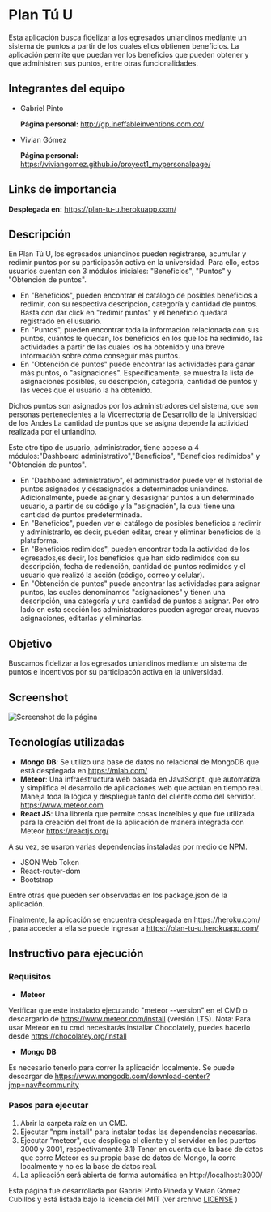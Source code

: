 # Plan Tú U

Esta aplicación busca fidelizar a los egresados uniandinos mediante un sistema de puntos a partir de los cuales ellos obtienen beneficios. La aplicación permite que puedan ver los beneficios que pueden obtener y que administren sus puntos, entre otras funcionalidades.

## Integrantes del equipo
- Gabriel Pinto

  **Página personal:** http://gp.ineffableinventions.com.co/

- Vivian Gómez

  **Página personal:** https://viviangomez.github.io/proyect1_mypersonalpage/

## Links de importancia

**Desplegada en:** https://plan-tu-u.herokuapp.com/

## Descripción
En Plan Tú U, los egresados uniandinos pueden registrarse, acumular y redimir puntos por su participasón activa en la universidad.
Para ello, estos usuarios cuentan con 3 módulos iniciales: "Beneficios", "Puntos" y "Obtención de puntos".
- En "Beneficios", pueden encontrar el catálogo de posibles beneficios a redimir, con su respectiva descripción, categoría y
cantidad de puntos. Basta con dar click en "redimir puntos" y el beneficio quedará registrado en el usuario.
- En "Puntos", pueden encontrar toda la información relacionada con sus puntos, cuántos le quedan, los beneficios en los que los ha
redimido, las actividades a partir de las cuales los ha obtenido y una breve información sobre cómo conseguir más puntos.
- En "Obtención de puntos" puede encontrar las actividades para ganar más puntos, o "asignaciones". 
Específicamente, se muestra la lista de asignaciones posibles, su descripción, categoría, cantidad de puntos y las veces que el usuario
la ha obtenido.

Dichos puntos son asignados por los administradores del sistema, que son personas pertenecientes a la Vicerrectoría de Desarrollo de la Universidad de los Andes
La cantidad de puntos que se asigna depende la actividad realizada por el uniandino.

Este otro tipo de usuario, administrador, tiene acceso a 4 módulos:"Dashboard administrativo","Beneficios", "Beneficios redimidos" y "Obtención de puntos".
- En "Dashboard administrativo", el administrador puede ver el historial de puntos asignados y desasignados a determinados uniandinos.
Adicionalmente, puede asignar y desasignar puntos a un determinado usuario, a partir de su código y la "asignación", la cual tiene una cantidad de puntos predeterminada.
- En "Beneficios", pueden ver el catálogo de posibles beneficios a redimir y administrarlo, es decir, pueden editar, crear y eliminar 
beneficios de la plataforma.
- En "Beneficios redimidos", pueden encontrar toda la actividad de los egresados,es decir, los beneficios que han sido redimidos 
con su descripción, fecha de redención, cantidad de puntos redimidos y el usuario que realizó la acción (código, correo y celular).
- En "Obtención de puntos" puede encontrar las actividades para asignar puntos, las cuales denominamos "asignaciones" y tienen una
descripción, una categoría y una cantidad de puntos a asignar. Por otro lado en esta sección los administradores pueden agregar crear,
nuevas asignaciones, editarlas y eliminarlas. 

## Objetivo

Buscamos fidelizar a los egresados uniandinos mediante un sistema de puntos e incentivos por su participacón activa en la universidad.

## Screenshot
![Screenshot de la página](https://raw.githubusercontent.com/glpinto10/plan-tu-u/master/public/InicioPTUAdmin.PNG?style=centerme)

## Tecnologías utilizadas

- **Mongo DB**: Se utilizo una base de datos no relacional de MongoDB que está desplegada en https://mlab.com/
- **Meteor**: Una infraestructura web basada en JavaScript, que automatiza y simplifica el desarrollo de aplicaciones web que actúan en tiempo real. 
Maneja toda la lógica y despliegue tanto del cliente como del servidor. https://www.meteor.com
- **React JS**: Una librería que permite cosas increíbles y que fue utilizada para la creación del front de la aplicación de manera integrada con Meteor https://reactjs.org/

A su vez, se usaron varias dependencias instaladas por medio de NPM.

- JSON Web Token
- React-router-dom
- Bootstrap

Entre otras que pueden ser observadas en los package.json de la aplicación.

Finalmente, la aplicación se encuentra despleagada en https://heroku.com/ , para acceder a ella se puede ingresar a https://plan-tu-u.herokuapp.com/

## Instructivo para ejecución

### Requisitos

- **Meteor** 

Verificar que este instalado ejecutando "meteor --version" en el CMD o descargarlo de https://www.meteor.com/install (versión LTS).
Nota: Para usar Meteor en tu cmd necesitarás installar Chocolately, puedes hacerlo desde https://chocolatey.org/install

- **Mongo DB**

Es necesario tenerlo para correr la aplicación localmente. Se puede descargar de https://www.mongodb.com/download-center?jmp=nav#community


### Pasos para ejecutar

1) Abrir la carpeta raíz en un CMD.
2) Ejecutar "npm install" para instalar todas las dependencias necesarias.
3) Ejecutar "meteor", que despliega el cliente y el servidor en los puertos 3000 y 3001, respectivamente
3.1) Tener en cuenta que la base de datos que corre Meteor es su propia base de datos de Mongo, la corre localmente y
no es la base de datos real.
5) La aplicación será abierta de forma automática en http://localhost:3000/


Esta página fue desarrollada por Gabriel Pinto Pineda y Vivian Gómez Cubillos y está listada bajo la licencia del MIT (ver archivo [LICENSE](https://github.com/glpinto10/plan-tu-u/blob/master/LICENSE) )

